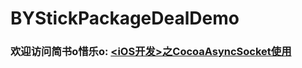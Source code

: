 # BYStickPackageDealDemo
### 欢迎访问简书o惜乐o: [<iOS开发>之CocoaAsyncSocket使用](http://www.jianshu.com/p/321bc95d077f)
